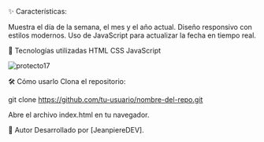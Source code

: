 ✨ Características:

Muestra el día de la semana, el mes y el año actual.
Diseño responsivo con estilos modernos.
Uso de JavaScript para actualizar la fecha en tiempo real.

🚀 Tecnologías utilizadas
HTML
CSS
JavaScript



![protecto17](https://github.com/user-attachments/assets/75b1dd86-e0b0-4c52-aaeb-330799fab2c2)




🛠️ Cómo usarlo
Clona el repositorio:


git clone https://github.com/tu-usuario/nombre-del-repo.git

Abre el archivo index.html en tu navegador.

📌 Autor
Desarrollado por [JeanpiereDEV].
